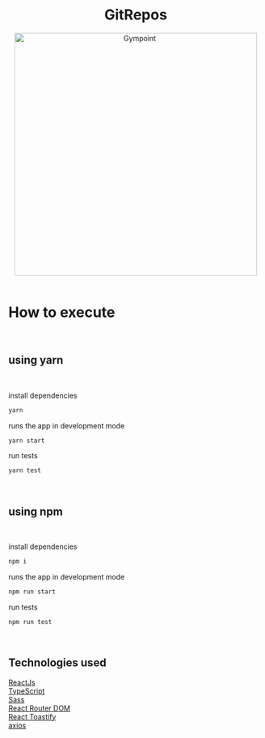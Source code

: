 <h1 align="center">
  GitRepos
</h1>

<div align="center">
  <img alt="Gympoint" title="Gympoint" src="https://media.giphy.com/media/AWSaptBU7aJxoju8O5/giphy.gif" width="480px" />
</div>
<br />

# How to execute

<br>

## using yarn

<br>

install dependencies

```bash
yarn
```

runs the app in development mode

```bash
yarn start
```

run tests

```bash
yarn test
```

<br />

## using npm

<br />

install dependencies

```bash
npm i
```

runs the app in development mode

```bash
npm run start
```

run tests

```bash
npm run test
```

<br />

## Technologies used

[ReactJs](https://pt-br.reactjs.org/)<br>
[TypeScript](https://www.typescriptlang.org/)<br>
[Sass](https://sass-lang.com/)<br>
[React Router DOM](https://reactrouter.com/web/guides/quick-start)<br>
[React Toastify](https://fkhadra.github.io/react-toastify/introduction)<br>
[axios](https://github.com/axios/axios)
